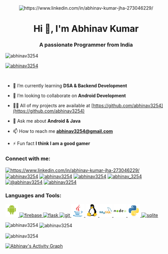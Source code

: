 <p align="center">
<img align="center" src="https://img.freepik.com/free-vector/teenager-boy-bedroom-interior-computers-desk_107791-2737.jpg?size=626&ext=jpg" alt="https://www.linkedin.com/in/abhinav-kumar-jha-273046229/" height="250" width="500" />

<h1 align="center">Hi 👋, I'm Abhinav Kumar</h1>
<h3 align="center">A passionate Programmer from India</h3>


<p align="left"> <img src="https://komarev.com/ghpvc/?username=abhinav3254&label=Profile%20views&color=0e75b6&style=flat" alt="abhinav3254" /> </p>

<p align="left"> <a href="https://github.com/ryo-ma/github-profile-trophy"><img src="https://github-profile-trophy.vercel.app/?username=abhinav3254" alt="abhinav3254" /></a> </p>

<p align="left"> <a href="https://twitter.com/" target="blank"><img src="https://img.shields.io/twitter/follow/?logo=twitter&style=for-the-badge" alt="" /></a> </p>

- 🌱 I’m currently learning **DSA & Backend Development**

- 👯 I’m looking to collaborate on **Android Development**

- 👨‍💻 All of my projects are available at [https://github.com/abhinav3254](https://github.com/abhinav3254)

- 💬 Ask me about **Android & Java**

- 📫 How to reach me **abhinav3254@gmail.com**

- ⚡ Fun fact **I think I am a good gamer**

<h3 align="left">Connect with me:</h3>

<p align="left">
<a href="https://linkedin.com/in/https://www.linkedin.com/in/abhinav-kumar-jha-273046229/" target="blank"><img align="center" src="https://raw.githubusercontent.com/rahuldkjain/github-profile-readme-generator/master/src/images/icons/Social/linked-in-alt.svg" alt="https://www.linkedin.com/in/abhinav-kumar-jha-273046229/" height="30" width="40" /></a>
<a href="https://www.codechef.com/users/abhinav3254" target="blank"><img align="center" src="https://cdn.jsdelivr.net/npm/simple-icons@3.1.0/icons/codechef.svg" alt="abhinav3254" height="30" width="40" /></a>
<a href="https://www.hackerrank.com/abhinav3254" target="blank"><img align="center" src="https://raw.githubusercontent.com/rahuldkjain/github-profile-readme-generator/master/src/images/icons/Social/hackerrank.svg" alt="abhinav3254" height="30" width="40" /></a>
<a href="https://codeforces.com/profile/abhinav3254" target="blank"><img align="center" src="https://raw.githubusercontent.com/rahuldkjain/github-profile-readme-generator/master/src/images/icons/Social/codeforces.svg" alt="abhinav3254" height="30" width="40" /></a>
<a href="https://www.leetcode.com/abhinav_3254" target="blank"><img align="center" src="https://raw.githubusercontent.com/rahuldkjain/github-profile-readme-generator/master/src/images/icons/Social/leet-code.svg" alt="abhinav_3254" height="30" width="40" /></a>
<a href="https://www.hackerearth.com/@abhinav3254" target="blank"><img align="center" src="https://raw.githubusercontent.com/rahuldkjain/github-profile-readme-generator/master/src/images/icons/Social/hackerearth.svg" alt="@abhinav3254" height="30" width="40" /></a>
<a href="https://auth.geeksforgeeks.org/user/abhinav3254" target="blank"><img align="center" src="https://raw.githubusercontent.com/rahuldkjain/github-profile-readme-generator/master/src/images/icons/Social/geeks-for-geeks.svg" alt="abhinav3254" height="30" width="40" /></a>
</p>

<h3 align="left">Languages and Tools:</h3>
<p align="left"> <a href="https://developer.android.com" target="_blank" rel="noreferrer"> <img src="https://raw.githubusercontent.com/devicons/devicon/master/icons/android/android-original-wordmark.svg" alt="android" width="40" height="40"/> </a> <a href="https://firebase.google.com/" target="_blank" rel="noreferrer"> <img src="https://www.vectorlogo.zone/logos/firebase/firebase-icon.svg" alt="firebase" width="40" height="40"/> </a> <a href="https://flask.palletsprojects.com/" target="_blank" rel="noreferrer"> <img src="https://www.vectorlogo.zone/logos/pocoo_flask/pocoo_flask-icon.svg" alt="flask" width="40" height="40"/> </a> <a href="https://git-scm.com/" target="_blank" rel="noreferrer"> <img src="https://www.vectorlogo.zone/logos/git-scm/git-scm-icon.svg" alt="git" width="40" height="40"/> </a> <a href="https://www.java.com" target="_blank" rel="noreferrer"> <img src="https://raw.githubusercontent.com/devicons/devicon/master/icons/java/java-original.svg" alt="java" width="40" height="40"/> </a> <a href="https://www.linux.org/" target="_blank" rel="noreferrer"> <img src="https://raw.githubusercontent.com/devicons/devicon/master/icons/linux/linux-original.svg" alt="linux" width="40" height="40"/> </a> <a href="https://www.mysql.com/" target="_blank" rel="noreferrer"> <img src="https://raw.githubusercontent.com/devicons/devicon/master/icons/mysql/mysql-original-wordmark.svg" alt="mysql" width="40" height="40"/> </a> <a href="https://nodejs.org" target="_blank" rel="noreferrer"> <img src="https://raw.githubusercontent.com/devicons/devicon/master/icons/nodejs/nodejs-original-wordmark.svg" alt="nodejs" width="40" height="40"/> </a> <a href="https://www.python.org" target="_blank" rel="noreferrer"> <img src="https://raw.githubusercontent.com/devicons/devicon/master/icons/python/python-original.svg" alt="python" width="40" height="40"/> </a> <a href="https://www.sqlite.org/" target="_blank" rel="noreferrer"> <img src="https://www.vectorlogo.zone/logos/sqlite/sqlite-icon.svg" alt="sqlite" width="40" height="40"/> </a> </p>

<p><img align="left" src="https://github-readme-stats.vercel.app/api/top-langs?username=abhinav3254&show_icons=true&locale=en&layout=compact" alt="abhinav3254" /></p>

<p>&nbsp;<img align="center" src="https://github-readme-stats.vercel.app/api?username=abhinav3254&show_icons=true&locale=en" alt="abhinav3254" /></p>

<p><img align="center" src="https://github-readme-streak-stats.herokuapp.com/?user=abhinav3254&" alt="abhinav3254" /></p>

<a href="https://activity-graph.herokuapp.com/graph?username=abhinav3254"><img alt="Abhinav's Activity Graph" src="https://activity-graph.herokuapp.com/graph?username=abhinav3254&bg_color=231955&color=5BCDEC&line=EF5B0C&point=FFFFFF&hide_border=true" /></a>
